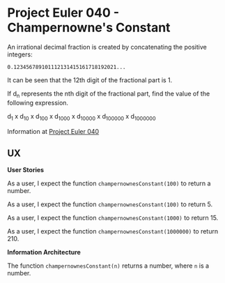 # Project Euler 040 - Champernowne's Constant

An irrational decimal fraction is created by concatenating the positive integers:

    0.123456789101112131415161718192021...

It can be seen that the 12th digit of the fractional part is 1.

If d<sub>n</sub> represents the nth digit of the fractional part, find the value of the following expression.

d<sub>1</sub> x d<sub>10</sub> x d<sub>100</sub> x d<sub>1000</sub> x d<sub>10000</sub> x d<sub>100000</sub> x d<sub>1000000</sub>

Information at [Project Euler 040](https://projecteuler.net/problem=40)

## UX

**User Stories**

As a user, I expect the function `champernownesConstant(100)` to return a number.

As a user, I expect the function `champernownesConstant(100)` to return 5.

As a user, I expect the function `champernownesConstant(1000)` to return 15.

As a user, I expect the function `champernownesConstant(1000000)` to return 210.

**Information Architecture**

The function `champernownesConstant(n)` returns a number, where `n` is a number.
